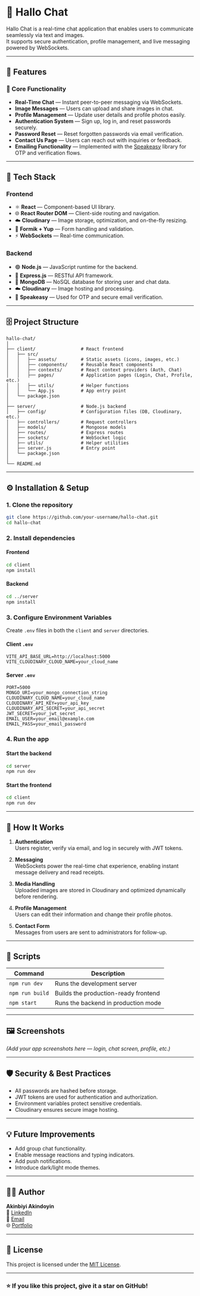 # 💬 Hallo Chat

Hallo Chat is a real-time chat application that enables users to communicate seamlessly via text and images.  
It supports secure authentication, profile management, and live messaging powered by WebSockets.  

---

## 🚀 Features

### 🧠 Core Functionality
- **Real-Time Chat** — Instant peer-to-peer messaging via WebSockets.  
- **Image Messages** — Users can upload and share images in chat.  
- **Profile Management** — Update user details and profile photos easily.  
- **Authentication System** — Sign up, log in, and reset passwords securely.  
- **Password Reset** — Reset forgotten passwords via email verification.  
- **Contact Us Page** — Users can reach out with inquiries or feedback.  
- **Emailing Functionality** — Implemented with the [Speakeasy](https://www.npmjs.com/package/speakeasy) library for OTP and verification flows.  

---

## 🧩 Tech Stack

### **Frontend**
- ⚛️ **React** — Component-based UI library.  
- 🌐 **React Router DOM** — Client-side routing and navigation.  
- ☁️ **Cloudinary** — Image storage, optimization, and on-the-fly resizing.  
- 🧾 **Formik + Yup** — Form handling and validation.  
- ⚡ **WebSockets** — Real-time communication.

### **Backend**
- 🟢 **Node.js** — JavaScript runtime for the backend.  
- 🧱 **Express.js** — RESTful API framework.  
- 🍃 **MongoDB** — NoSQL database for storing user and chat data.  
- ☁️ **Cloudinary** — Image hosting and processing.  
- 📧 **Speakeasy** — Used for OTP and secure email verification.  

---

## 🗄️ Project Structure

```
hallo-chat/
│
├── client/                 # React frontend
│   ├── src/
│   │   ├── assets/         # Static assets (icons, images, etc.)
│   │   ├── components/     # Reusable React components
│   │   ├── contexts/       # React context providers (Auth, Chat)
│   │   ├── pages/          # Application pages (Login, Chat, Profile, etc.)
│   │   ├── utils/          # Helper functions
│   │   └── App.js          # App entry point
│   └── package.json
│
├── server/                 # Node.js backend
│   ├── config/             # Configuration files (DB, Cloudinary, etc.)
│   ├── controllers/        # Request controllers
│   ├── models/             # Mongoose models
│   ├── routes/             # Express routes
│   ├── sockets/            # WebSocket logic
│   ├── utils/              # Helper utilities
│   ├── server.js           # Entry point
│   └── package.json
│
└── README.md
```

---

## ⚙️ Installation & Setup

### 1. Clone the repository
```bash
git clone https://github.com/your-username/hallo-chat.git
cd hallo-chat
```

### 2. Install dependencies
#### Frontend
```bash
cd client
npm install
```

#### Backend
```bash
cd ../server
npm install
```

### 3. Configure Environment Variables
Create `.env` files in both the `client` and `server` directories.

#### **Client `.env`**
```env
VITE_API_BASE_URL=http://localhost:5000
VITE_CLOUDINARY_CLOUD_NAME=your_cloud_name
```

#### **Server `.env`**
```env
PORT=5000
MONGO_URI=your_mongo_connection_string
CLOUDINARY_CLOUD_NAME=your_cloud_name
CLOUDINARY_API_KEY=your_api_key
CLOUDINARY_API_SECRET=your_api_secret
JWT_SECRET=your_jwt_secret
EMAIL_USER=your_email@example.com
EMAIL_PASS=your_email_password
```

### 4. Run the app
#### Start the backend
```bash
cd server
npm run dev
```

#### Start the frontend
```bash
cd client
npm run dev
```

---

## 🧠 How It Works

1. **Authentication**  
   Users register, verify via email, and log in securely with JWT tokens.

2. **Messaging**  
   WebSockets power the real-time chat experience, enabling instant message delivery and read receipts.

3. **Media Handling**  
   Uploaded images are stored in Cloudinary and optimized dynamically before rendering.

4. **Profile Management**  
   Users can edit their information and change their profile photos.

5. **Contact Form**  
   Messages from users are sent to administrators for follow-up.

---

## 🧰 Scripts

| Command | Description |
|----------|--------------|
| `npm run dev` | Runs the development server |
| `npm run build` | Builds the production-ready frontend |
| `npm start` | Runs the backend in production mode |

---

## 🖼️ Screenshots

*(Add your app screenshots here — login, chat screen, profile, etc.)*

---

## 🛡️ Security & Best Practices
- All passwords are hashed before storage.  
- JWT tokens are used for authentication and authorization.  
- Environment variables protect sensitive credentials.  
- Cloudinary ensures secure image hosting.  

---

## 💡 Future Improvements
- Add group chat functionality.  
- Enable message reactions and typing indicators.  
- Add push notifications.  
- Introduce dark/light mode themes.

---

## 🧑‍💻 Author

**Akinbiyi Akindoyin**  
💼 [LinkedIn](https://linkedin.com/in/akinbiyi-akindoyin)  
📧 [Email](mailto:your-email@example.com)  
🌐 [Portfolio](https://your-portfolio-link.com)

---

## 📄 License
This project is licensed under the [MIT License](LICENSE).

---

### ⭐ If you like this project, give it a star on GitHub!
